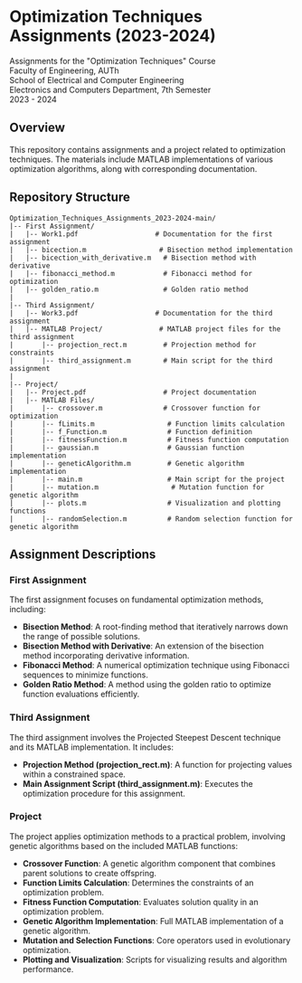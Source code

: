 # Optimization Techniques Assignments (2023-2024)
Assignments for the "Optimization Techniques" Course\
Faculty of Engineering, AUTh\
School of Electrical and Computer Engineering\
Electronics and Computers Department, 7th Semester\
2023 - 2024


## Overview
This repository contains assignments and a project related to optimization techniques. The materials include MATLAB implementations of various optimization algorithms, along with corresponding documentation.

## Repository Structure
```
Optimization_Techniques_Assignments_2023-2024-main/
|-- First Assignment/
|   |-- Work1.pdf                   # Documentation for the first assignment
|   |-- bicection.m                  # Bisection method implementation
|   |-- bicection_with_derivative.m   # Bisection method with derivative
|   |-- fibonacci_method.m            # Fibonacci method for optimization
|   |-- golden_ratio.m                # Golden ratio method
|
|-- Third Assignment/
|   |-- Work3.pdf                   # Documentation for the third assignment
|   |-- MATLAB Project/              # MATLAB project files for the third assignment
|       |-- projection_rect.m         # Projection method for constraints
|       |-- third_assignment.m        # Main script for the third assignment
|
|-- Project/
|   |-- Project.pdf                   # Project documentation
|   |-- MATLAB Files/
|       |-- crossover.m               # Crossover function for optimization
|       |-- fLimits.m                  # Function limits calculation
|       |-- f_Function.m               # Function definition
|       |-- fitnessFunction.m          # Fitness function computation
|       |-- gaussian.m                 # Gaussian function implementation
|       |-- geneticAlgorithm.m         # Genetic algorithm implementation
|       |-- main.m                     # Main script for the project
|       |-- mutation.m                  # Mutation function for genetic algorithm
|       |-- plots.m                    # Visualization and plotting functions
|       |-- randomSelection.m          # Random selection function for genetic algorithm
```

## Assignment Descriptions
### First Assignment
The first assignment focuses on fundamental optimization methods, including:
- **Bisection Method**: A root-finding method that iteratively narrows down the range of possible solutions.
- **Bisection Method with Derivative**: An extension of the bisection method incorporating derivative information.
- **Fibonacci Method**: A numerical optimization technique using Fibonacci sequences to minimize functions.
- **Golden Ratio Method**: A method using the golden ratio to optimize function evaluations efficiently.

### Third Assignment
The third assignment involves the Projected Steepest Descent technique and its MATLAB implementation. It includes:
- **Projection Method (projection_rect.m)**: A function for projecting values within a constrained space.
- **Main Assignment Script (third_assignment.m)**: Executes the optimization procedure for this assignment.

### Project
The project applies optimization methods to a practical problem, involving genetic algorithms based on the included MATLAB functions:
- **Crossover Function**: A genetic algorithm component that combines parent solutions to create offspring.
- **Function Limits Calculation**: Determines the constraints of an optimization problem.
- **Fitness Function Computation**: Evaluates solution quality in an optimization problem.
- **Genetic Algorithm Implementation**: Full MATLAB implementation of a genetic algorithm.
- **Mutation and Selection Functions**: Core operators used in evolutionary optimization.
- **Plotting and Visualization**: Scripts for visualizing results and algorithm performance.




